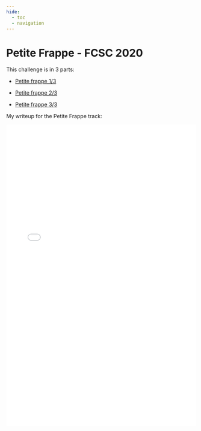 ```yaml
---
hide:
  - toc
  - navigation
---
```


# Petite Frappe - FCSC 2020

This challenge is in 3 parts:

- [Petite frappe 1/3](https://hackropole.fr/fr/challenges/forensics/fcsc2020-forensics-petite-frappe-1/)

- [Petite frappe 2/3](https://hackropole.fr/fr/challenges/forensics/fcsc2020-forensics-petite-frappe-2/)

- [Petite frappe 3/3](https://hackropole.fr/fr/challenges/forensics/fcsc2020-forensics-petite-frappe-3/)


My writeup for the Petite Frappe track:


<embed src="/writeups/fcsc/petite-frappe/QWU - Track Petite frappe.pdf" type="application/pdf" width="100%" height="800px" />
